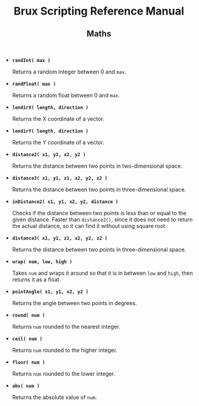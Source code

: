 # <center>**Brux Scripting Reference Manual**</center>
## <center>Maths</center>



&nbsp;

* <a name="randInt"></a>**`randInt( max )`**

  Returns a random integer between 0 and `max`.

* <a name="randFloat"></a>**`randFloat( max )`**

  Returns a random float between 0 and `max`.

* <a name="lendirX"></a>**`lendirX( length, direction )`**

  Returns the X coordinate of a vector.

* <a name="lendirY"></a>**`lendirY( length, direction )`**

  Returns the Y coordinate of a vector.

* <a name="distance2"></a>**`distance2( x1, y1, x2, y2 )`**

  Returns the distance between two points in two-dimensional space.

* <a name="distance3"></a>**`distance3( x1, y1, z1, x2, y2, z2 )`**

  Returns the distance between two points in three-dimensional space.

* <a name="inDistance2"></a>**`inDistance2( x1, y1, x2, y2, distance )`**

  Checks if the distance between two points is less than or equal to the given distance. Faster than `distance2()`, since it does not need to return the actual distance, so it can find it without using square root.

* <a name="distance3"></a>**`distance3( x1, y1, z1, x2, y2, z2 )`**

  Returns the distance between two points in three-dimensional space.

* <a name="wrap"></a>**`wrap( num, low, high )`**

  Takes `num` and wraps it around so that it is in between `low` and `high`, then returns it as a float.

* <a name="pointAngle"></a>**`pointAngle( x1, y1, x2, y2 )`**

  Returns the angle between two points in degrees.

* <a name="round"></a>**`round( num )`**

  Returns `num` rounded to the nearest integer.

* <a name="ceil"></a>**`ceil( num )`**

  Returns `num` rounded to the higher integer.

* <a name="floor"></a>**`floor( num )`**

  Returns `num` rounded to the lower integer.

* <a name="abs"></a>**`abs( num )`**

  Returns the absolute value of `num`.